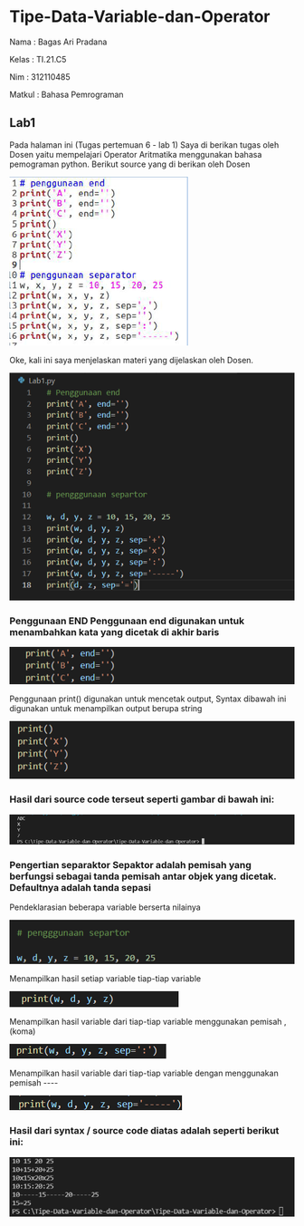 # Tipe-Data-Variable-dan-Operator
Nama        : Bagas Ari Pradana

Kelas       : TI.21.C5

Nim         : 312110485

Matkul      : Bahasa Pemrograman

## Lab1

Pada halaman ini (Tugas pertemuan 6 - lab 1) Saya di berikan tugas oleh Dosen yaitu mempelajari Operator Aritmatika menggunakan bahasa pemograman python. Berikut source yang di berikan oleh Dosen

![Gambar 1](Praktikum/lab1.png)


Oke, kali ini saya menjelaskan materi yang dijelaskan oleh Dosen. 

![Gambar 2}](Praktikum/CodeLab1.png)

### Penggunaan END Penggunaan end digunakan untuk menambahkan kata yang dicetak di akhir baris

![Gambar 3](Praktikum/Lab1END.png)

Penggunaan print() digunakan untuk mencetak output, Syntax dibawah ini digunakan untuk menampilkan output berupa string

![Gambar 4](Praktikum/Lab1syntax.png)

### Hasil dari source code terseut seperti gambar di bawah ini: 

![Gambar 5](Praktikum/Lab1Output1.png)

### Pengertian separaktor Sepaktor adalah pemisah yang berfungsi sebagai tanda pemisah antar objek yang dicetak. Defaultnya adalah tanda sepasi

Pendeklarasian beberapa variable berserta nilainya

![Gambar 6](Praktikum/Lab1Variable.png)

Menampilkan hasil setiap variable tiap-tiap variable

![Gambar 7](Praktikum/Lab1HasilV.png)

Menampilkan hasil variable dari tiap-tiap variable menggunakan pemisah , (koma)

![Gambar 8](Praktikum/Lab1Pemisah.png)

Menampilkan hasil variable dari tiap-tiap variable dengan menggunakan pemisah ----

![Gambar 9](Praktikum/Lab1Pemisah-.png)

### Hasil dari syntax / source code diatas adalah seperti berikut ini:

![Gambar 10](Praktikum/Lab1Hasil.png)